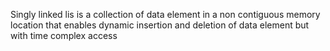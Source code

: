 Singly linked lis is a collection of data element in a non contiguous memory location that enables dynamic insertion and deletion of data element but with time complex access
